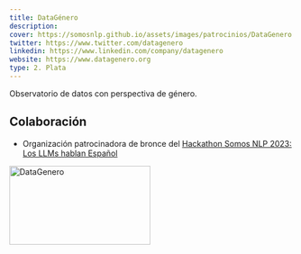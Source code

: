 ```yaml
---
title: DataGénero
description:
cover: https://somosnlp.github.io/assets/images/patrocinios/DataGenero.png
twitter: https://www.twitter.com/datagenero
linkedin: https://www.linkedin.com/company/datagenero
website: https://www.datagenero.org 
type: 2. Plata
---
```


Observatorio de datos con perspectiva de género.

## Colaboración

- Organización patrocinadora de bronce del [Hackathon Somos NLP 2023: Los LLMs hablan Español](https://somosnlp.org/hackathon)

<div class="flex justify-center">
    <img alt="DataGenero" width="250" height="140" 
    src="https://somosnlp.github.io/assets/images/patrocinios/DataGenero.png" />
</div>
